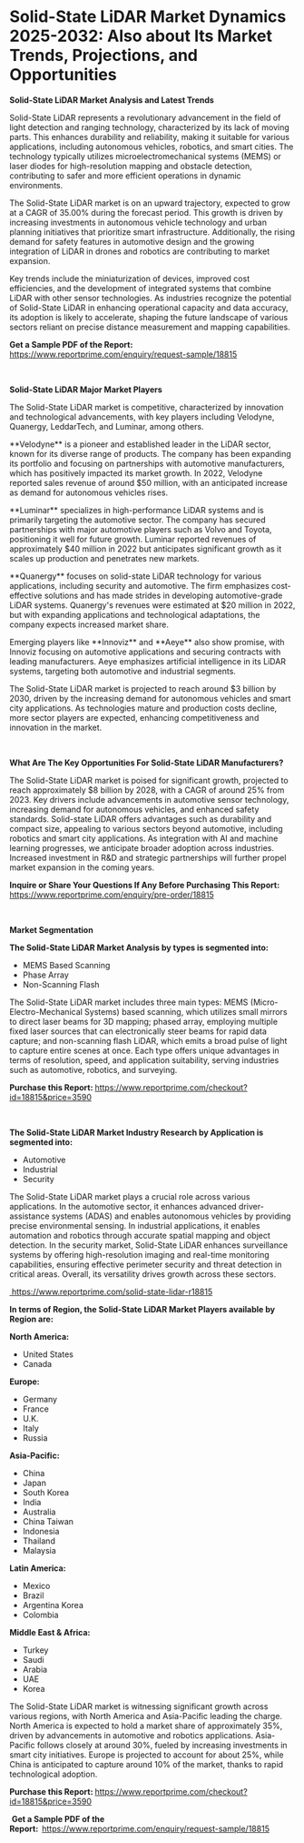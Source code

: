 <p><h1>Solid-State LiDAR Market Dynamics 2025-2032: Also about Its Market Trends, Projections, and Opportunities</h1></p><p><strong>Solid-State LiDAR Market Analysis and Latest Trends</strong></p>
<p><p>Solid-State LiDAR represents a revolutionary advancement in the field of light detection and ranging technology, characterized by its lack of moving parts. This enhances durability and reliability, making it suitable for various applications, including autonomous vehicles, robotics, and smart cities. The technology typically utilizes microelectromechanical systems (MEMS) or laser diodes for high-resolution mapping and obstacle detection, contributing to safer and more efficient operations in dynamic environments.</p><p>The Solid-State LiDAR market is on an upward trajectory, expected to grow at a CAGR of 35.00% during the forecast period. This growth is driven by increasing investments in autonomous vehicle technology and urban planning initiatives that prioritize smart infrastructure. Additionally, the rising demand for safety features in automotive design and the growing integration of LiDAR in drones and robotics are contributing to market expansion.</p><p>Key trends include the miniaturization of devices, improved cost efficiencies, and the development of integrated systems that combine LiDAR with other sensor technologies. As industries recognize the potential of Solid-State LiDAR in enhancing operational capacity and data accuracy, its adoption is likely to accelerate, shaping the future landscape of various sectors reliant on precise distance measurement and mapping capabilities.</p></p>
<p><strong>Get a Sample PDF of the Report:&nbsp;</strong> <a href="https://www.reportprime.com/enquiry/request-sample/18815?utm_campaign=4603&utm_medium=2&utm_source=Github&utm_content=ia&utm_term=19052025&utm_id=solid-state-lidar">https://www.reportprime.com/enquiry/request-sample/18815</a></p>
<p>&nbsp;</p>
<p><strong>Solid-State LiDAR Major Market Players</strong></p>
<p><p>The Solid-State LiDAR market is competitive, characterized by innovation and technological advancements, with key players including Velodyne, Quanergy, LeddarTech, and Luminar, among others. </p><p>**Velodyne** is a pioneer and established leader in the LiDAR sector, known for its diverse range of products. The company has been expanding its portfolio and focusing on partnerships with automotive manufacturers, which has positively impacted its market growth. In 2022, Velodyne reported sales revenue of around $50 million, with an anticipated increase as demand for autonomous vehicles rises.</p><p>**Luminar** specializes in high-performance LiDAR systems and is primarily targeting the automotive sector. The company has secured partnerships with major automotive players such as Volvo and Toyota, positioning it well for future growth. Luminar reported revenues of approximately $40 million in 2022 but anticipates significant growth as it scales up production and penetrates new markets.</p><p>**Quanergy** focuses on solid-state LiDAR technology for various applications, including security and automotive. The firm emphasizes cost-effective solutions and has made strides in developing automotive-grade LiDAR systems. Quanergy's revenues were estimated at $20 million in 2022, but with expanding applications and technological adaptations, the company expects increased market share.</p><p>Emerging players like **Innoviz** and **Aeye** also show promise, with Innoviz focusing on automotive applications and securing contracts with leading manufacturers. Aeye emphasizes artificial intelligence in its LiDAR systems, targeting both automotive and industrial segments.</p><p>The Solid-State LiDAR market is projected to reach around $3 billion by 2030, driven by the increasing demand for autonomous vehicles and smart city applications. As technologies mature and production costs decline, more sector players are expected, enhancing competitiveness and innovation in the market.</p></p>
<p>&nbsp;</p>
<p><strong>What Are The Key Opportunities For Solid-State LiDAR Manufacturers?</strong></p>
<p><p>The Solid-State LiDAR market is poised for significant growth, projected to reach approximately $8 billion by 2028, with a CAGR of around 25% from 2023. Key drivers include advancements in automotive sensor technology, increasing demand for autonomous vehicles, and enhanced safety standards. Solid-state LiDAR offers advantages such as durability and compact size, appealing to various sectors beyond automotive, including robotics and smart city applications. As integration with AI and machine learning progresses, we anticipate broader adoption across industries. Increased investment in R&D and strategic partnerships will further propel market expansion in the coming years.</p></p>
<p><strong>Inquire or Share Your Questions If Any Before Purchasing This Report:</strong> <a href="https://www.reportprime.com/enquiry/pre-order/18815?utm_campaign=4603&utm_medium=2&utm_source=Github&utm_content=ia&utm_term=19052025&utm_id=solid-state-lidar">https://www.reportprime.com/enquiry/pre-order/18815</a></p>
<p>&nbsp;</p>
<p><strong>Market Segmentation</strong></p>
<p><strong>The Solid-State LiDAR Market Analysis by types is segmented into:</strong></p>
<p><ul><li>MEMS Based Scanning</li><li>Phase Array</li><li>Non-Scanning Flash</li></ul></p>
<p><p>The Solid-State LiDAR market includes three main types: MEMS (Micro-Electro-Mechanical Systems) based scanning, which utilizes small mirrors to direct laser beams for 3D mapping; phased array, employing multiple fixed laser sources that can electronically steer beams for rapid data capture; and non-scanning flash LiDAR, which emits a broad pulse of light to capture entire scenes at once. Each type offers unique advantages in terms of resolution, speed, and application suitability, serving industries such as automotive, robotics, and surveying.</p></p>
<p><strong>Purchase this Report:&nbsp;</strong><a href="https://www.reportprime.com/checkout?id=18815&price=3590&utm_campaign=4603&utm_medium=2&utm_source=Github&utm_content=ia&utm_term=19052025&utm_id=solid-state-lidar">https://www.reportprime.com/checkout?id=18815&price=3590</a></p>
<p>&nbsp;</p>
<p><strong>The Solid-State LiDAR Market Industry Research by Application is segmented into:</strong></p>
<p><ul><li>Automotive</li><li>Industrial</li><li>Security</li></ul></p>
<p><p>The Solid-State LiDAR market plays a crucial role across various applications. In the automotive sector, it enhances advanced driver-assistance systems (ADAS) and enables autonomous vehicles by providing precise environmental sensing. In industrial applications, it enables automation and robotics through accurate spatial mapping and object detection. In the security market, Solid-State LiDAR enhances surveillance systems by offering high-resolution imaging and real-time monitoring capabilities, ensuring effective perimeter security and threat detection in critical areas. Overall, its versatility drives growth across these sectors.</p></p>
<p><a href="https://www.reportprime.com/solid-state-lidar-r18815?utm_campaign=4603&utm_medium=2&utm_source=Github&utm_content=ia&utm_term=19052025&utm_id=solid-state-lidar">&nbsp;https://www.reportprime.com/solid-state-lidar-r18815</a></p>
<p><strong>In terms of Region, the Solid-State LiDAR Market Players available by Region are:</strong></p>
<p>
    <p> <strong> North America: </strong>
        <ul>
            <li>United States</li>
            <li>Canada</li>
        </ul>
        </p> 
    <p> <strong> Europe: </strong>
        <ul>
            <li>Germany</li>
            <li>France</li>
            <li>U.K.</li>
            <li>Italy</li>
            <li>Russia</li>
        </ul>
        </p> 
    <p> <strong> Asia-Pacific: </strong>
        <ul>
            <li>China</li>
            <li>Japan</li>
            <li>South Korea</li>
            <li>India</li>
            <li>Australia</li>
            <li>China Taiwan</li>
            <li>Indonesia</li>
            <li>Thailand</li>
            <li>Malaysia</li>
        </ul>
        </p> 
    <p> <strong> Latin America: </strong>
        <ul>
            <li>Mexico</li>
            <li>Brazil</li>
            <li>Argentina Korea</li>
            <li>Colombia</li>
        </ul>
        </p> 
    <p> <strong> Middle East & Africa: </strong>
        <ul>
            <li>Turkey</li>
            <li>Saudi</li>
            <li>Arabia</li>
            <li>UAE</li>
            <li>Korea</li>
        </ul>
    </p>
    </p>
<p><p>The Solid-State LiDAR market is witnessing significant growth across various regions, with North America and Asia-Pacific leading the charge. North America is expected to hold a market share of approximately 35%, driven by advancements in automotive and robotics applications. Asia-Pacific follows closely at around 30%, fueled by increasing investments in smart city initiatives. Europe is projected to account for about 25%, while China is anticipated to capture around 10% of the market, thanks to rapid technological adoption.</p></p>
<p><strong>Purchase this Report: </strong><a href="https://www.reportprime.com/checkout?id=18815&price=3590&utm_campaign=4603&utm_medium=2&utm_source=Github&utm_content=ia&utm_term=19052025&utm_id=solid-state-lidar">https://www.reportprime.com/checkout?id=18815&price=3590</a></p>
<p>&nbsp;<strong>Get a Sample PDF of the Report:&nbsp;&nbsp;</strong><a href="https://www.reportprime.com/enquiry/request-sample/18815?utm_campaign=4603&utm_medium=2&utm_source=Github&utm_content=ia&utm_term=19052025&utm_id=solid-state-lidar">https://www.reportprime.com/enquiry/request-sample/18815</a></p>
<p><strong></strong></p>
<p><p></p><p></p><p></p></p>